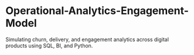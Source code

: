 # Operational-Analytics-Engagement-Model
Simulating churn, delivery, and engagement analytics across digital products using SQL, BI, and Python.
